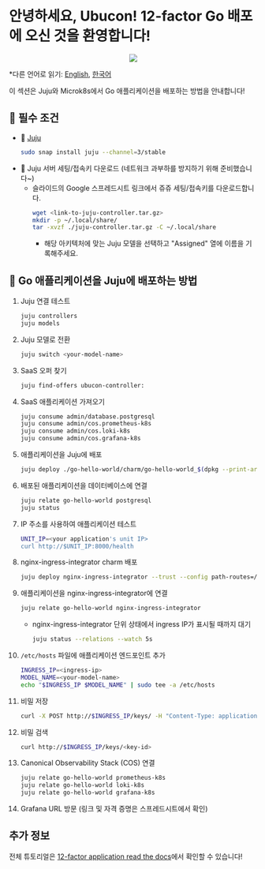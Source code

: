 # 안녕하세요, Ubucon! 12-factor Go 배포에 오신 것을 환영합니다!

<p align="center">
    <img src="https://res.cloudinary.com/canonical/image/fetch/f_auto,q_auto,fl_sanitize,w_450,h_366/https://assets.ubuntu.com/v1/8e1d3bf5-juju-hero-juju.is.svg">
</p>

\*다른 언어로 읽기: [English](README.md), [한국어](README.ko.md)

이 섹션은 Juju와 Microk8s에서 Go 애플리케이션을 배포하는 방법을 안내합니다!

## 📝 필수 조건

- 🔮 [Juju](https://juju.is/)
  ```bash
  sudo snap install juju --channel=3/stable
  ```
- 🔑 Juju 서버 세팅/접속키 다운로드 (네트워크 과부하를 방지하기 위해 준비했습니다~)
  - 슬라이드의 Google 스프레드시트 링크에서 쥬쥬 세팅/접속키를 다운로드합니다.
    ```bash
    wget <link-to-juju-controller.tar.gz>
    mkdir -p ~/.local/share/
    tar -xvzf ./juju-controller.tar.gz -C ~/.local/share
    ```
    - 해당 아키텍처에 맞는 Juju 모델을 선택하고 "Assigned" 열에 이름을 기록해주세요.

## 🚀 Go 애플리케이션을 Juju에 배포하는 방법

1. Juju 연결 테스트
   ```bash
   juju controllers
   juju models
   ```
2. Juju 모델로 전환
   ```bash
   juju switch <your-model-name>
   ```
3. SaaS 오퍼 찾기
   ```bash
   juju find-offers ubucon-controller:
   ```
4. SaaS 애플리케이션 가져오기
   ```bash
   juju consume admin/database.postgresql
   juju consume admin/cos.prometheus-k8s
   juju consume admin/cos.loki-k8s
   juju consume admin/cos.grafana-k8s
   ```
5. 애플리케이션을 Juju에 배포
   ```bash
   juju deploy ./go-hello-world/charm/go-hello-world_$(dpkg --print-architecture).charm --resource app-image=localhost:32000/go-hello-world:0.1
   ```
6. 배포된 애플리케이션을 데이터베이스에 연결
   ```bash
   juju relate go-hello-world postgresql
   juju status
   ```
7. IP 주소를 사용하여 애플리케이션 테스트
   ```bash
   UNIT_IP=<your application's unit IP>
   curl http://$UNIT_IP:8000/health
   ```
8. nginx-ingress-integrator charm 배포
   ```bash
   juju deploy nginx-ingress-integrator --trust --config path-routes=/ --config service-hostname=<your-model-name>
   ```
9. 애플리케이션을 nginx-ingress-integrator에 연결
   ```bash
   juju relate go-hello-world nginx-ingress-integrator
   ```
   - nginx-ingress-integrator 단위 상태에서 ingress IP가 표시될 때까지 대기
     ```bash
     juju status --relations --watch 5s
     ```
10. `/etc/hosts` 파일에 애플리케이션 엔드포인트 추가
    ```bash
    INGRESS_IP=<ingress-ip>
    MODEL_NAME=<your-model-name>
    echo "$INGRESS_IP $MODEL_NAME" | sudo tee -a /etc/hosts
    ```
11. 비밀 저장
    ```bash
    curl -X POST http://$INGRESS_IP/keys/ -H "Content-Type: application/json" --data '{"value": "저 사실 민초파입니다."}' -Lkv
    ```
12. 비밀 검색
    ```bash
    curl http://$INGRESS_IP/keys/<key-id>
    ```
13. Canonical Observability Stack (COS) 연결
    ```bash
    juju relate go-hello-world prometheus-k8s
    juju relate go-hello-world loki-k8s
    juju relate go-hello-world grafana-k8s
    ```
14. Grafana URL 방문 (링크 및 자격 증명은 스프레드시트에서 확인)

## 추가 정보

전체 튜토리얼은 [12-factor application read the docs](https://canonical-12-factor-app-support.readthedocs-hosted.com/latest/tutorial/)에서 확인할 수 있습니다!
